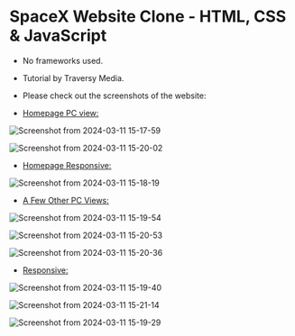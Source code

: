 # SpaceX Website Clone - HTML, CSS & JavaScript

- No frameworks used.

- Tutorial by Traversy Media.

- Please check out the screenshots of the website:

* <ins>Homepage PC view<ins/>:

![Screenshot from 2024-03-11 15-17-59](https://github.com/victorshamo/spacex-clone-website/assets/37343169/09246767-86aa-42d1-a873-f727746d28e5)

![Screenshot from 2024-03-11 15-20-02](https://github.com/victorshamo/spacex-clone-website/assets/37343169/2bc36fc2-dc54-47d1-8a3b-38ef6a6bd1df)



* <ins>Homepage Responsive<ins/>:

![Screenshot from 2024-03-11 15-18-19](https://github.com/victorshamo/spacex-clone-website/assets/37343169/356eb506-cf5c-4ea5-8425-1ce4a28b3e80)



* <ins>A Few Other PC Views<ins/>:

![Screenshot from 2024-03-11 15-19-54](https://github.com/victorshamo/spacex-clone-website/assets/37343169/c7a3a1b7-d465-4474-9e6f-437945583cbc)

![Screenshot from 2024-03-11 15-20-53](https://github.com/victorshamo/spacex-clone-website/assets/37343169/96bc6f65-d5e6-4f79-8369-6afe001e3ea0)

![Screenshot from 2024-03-11 15-20-36](https://github.com/victorshamo/spacex-clone-website/assets/37343169/dedfd2f6-e9cd-4a07-8368-9f72d1739f5e)



* <ins>Responsive<ins/>:

![Screenshot from 2024-03-11 15-19-40](https://github.com/victorshamo/spacex-clone-website/assets/37343169/6b7a20f6-0317-435f-a70e-c4d96f7e12dc)

![Screenshot from 2024-03-11 15-21-14](https://github.com/victorshamo/spacex-clone-website/assets/37343169/0ed21755-3cf6-4b7d-a500-6333ff87df45)

![Screenshot from 2024-03-11 15-19-29](https://github.com/victorshamo/spacex-clone-website/assets/37343169/ac64b097-0fdf-46eb-b983-ab9ebeec9f0f)
